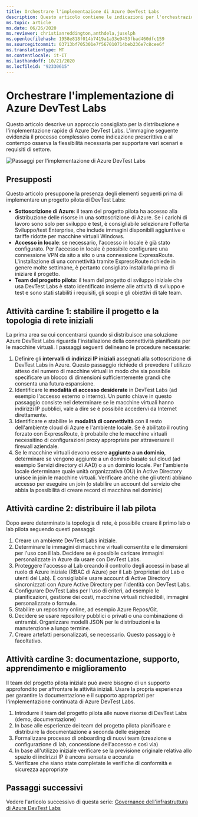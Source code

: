 ```yaml
---
title: Orchestrare l'implementazione di Azure DevTest Labs
description: Questo articolo contiene le indicazioni per l'orchestrazione dell'implementazione di Azure DevTest Labs nella propria organizzazione.
ms.topic: article
ms.date: 06/26/2020
ms.reviewer: christianreddington,anthdela,juselph
ms.openlocfilehash: 1958e818f014b7419a1a33e9453fbad460dfc159
ms.sourcegitcommit: 03713bf705301e7f567010714beb236e7c8cee6f
ms.translationtype: MT
ms.contentlocale: it-IT
ms.lasthandoff: 10/21/2020
ms.locfileid: "92330615"
---
```

# <a name="orchestrate-the-implementation-of-azure-devtest-labs"></a>Orchestrare l'implementazione di Azure DevTest Labs
Questo articolo descrive un approccio consigliato per la distribuzione e l'implementazione rapide di Azure DevTest Labs. L'immagine seguente evidenzia il processo complessivo come indicazione prescrittiva e al contempo osserva la flessibilità necessaria per supportare vari scenari e requisiti di settore.

![Passaggi per l'implementazione di Azure DevTest Labs](./media/devtest-lab-guidance-orchestrate-implementation/implementation-steps.png)

## <a name="assumptions"></a>Presupposti
Questo articolo presuppone la presenza degli elementi seguenti prima di implementare un progetto pilota di DevTest Labs:

- **Sottoscrizione di Azure**: il team del progetto pilota ha accesso alla distribuzione delle risorse in una sottoscrizione di Azure. Se i carichi di lavoro sono solo per sviluppo e test, è consigliabile selezionare l'offerta Sviluppo/test Enterprise, che include immagini disponibili aggiuntive e tariffe ridotte per macchine virtuali Windows.
- **Accesso in locale**: se necessario, l'accesso in locale è già stato configurato. Per l'accesso in locale è possibile configurare una connessione VPN da sito a sito o una connessione ExpressRoute. L'installazione di una connettività tramite ExpressRoute richiede in genere molte settimane, è pertanto consigliato installarla prima di iniziare il progetto.
- **Team del progetto pilota**: il team del progetto di sviluppo iniziale che usa DevTest Labs è stato identificato insieme alle attività di sviluppo e test e sono stati stabiliti i requisiti, gli scopi e gli obiettivi di tale team.

## <a name="milestone-1-establish-initial-network-topology-and-design"></a>Attività cardine 1: stabilire il progetto e la topologia di rete iniziali
La prima area su cui concentrarsi quando si distribuisce una soluzione Azure DevTest Labs riguarda l'installazione della connettività pianificata per le macchine virtuali. I passaggi seguenti delineano le procedure necessarie:

1. Definire gli **intervalli di indirizzi IP iniziali** assegnati alla sottoscrizione di DevTest Labs in Azure. Questo passaggio richiede di prevedere l'utilizzo atteso del numero di macchine virtuali in modo che sia possibile specificare un blocco di dimensioni sufficientemente grandi che consenta una futura espansione.
2. Identificare le **modalità di accesso desiderate** in DevTest Labs (ad esempio l'accesso esterno o interno). Un punto chiave in questo passaggio consiste nel determinare se le macchine virtuali hanno indirizzi IP pubblici, vale a dire se è possibile accedervi da Internet direttamente.
3. Identificare e stabilire le **modalità di connettività** con il resto dell'ambiente cloud di Azure e l'ambiente locale. Se è abilitato il routing forzato con ExpressRoute, è probabile che le macchine virtuali necessitino di configurazioni proxy appropriate per attraversare il firewall aziendale.
4. Se le macchine virtuali devono essere **aggiunte a un dominio**, determinare se vengono aggiunte a un dominio basato sul cloud (ad esempio Servizi directory di AAD) o a un dominio locale. Per l'ambiente locale determinare quale unità organizzativa (OU) in Active Directory unisce in join le macchine virtuali. Verificare anche che gli utenti abbiano accesso per eseguire un join (o stabilire un account del servizio che abbia la possibilità di creare record di macchina nel dominio)

## <a name="milestone-2-deploy-the-pilot-lab"></a>Attività cardine 2: distribuire il lab pilota
Dopo avere determinato la topologia di rete, è possibile creare il primo lab o lab pilota seguendo questi passaggi:

1. Creare un ambiente DevTest Labs iniziale.
2. Determinare le immagini di macchine virtuali consentite e le dimensioni per l'uso con il lab. Decidere se è possibile caricare immagini personalizzate in Azure da usare con DevTest Labs.
3. Proteggere l'accesso al Lab creando il controllo degli accessi in base al ruolo di Azure iniziale (RBAC di Azure) per il Lab (proprietari del Lab e utenti del Lab). È consigliabile usare account di Active Directory sincronizzati con Azure Active Directory per l'identità con DevTest Labs.
4. Configurare DevTest Labs per l'uso di criteri, ad esempio le pianificazioni, gestione dei costi, macchine virtuali richiedibili, immagini personalizzate o formule.
5. Stabilire un repository online, ad esempio Azure Repos/Git.
6. Decidere se usare repository pubblici o privati o una combinazione di entrambi. Organizzare modelli JSON per le distribuzioni e la manutenzione a lungo termine.
7. Creare artefatti personalizzati, se necessario. Questo passaggio è facoltativo. 

## <a name="milestone-3-documentation-support-learn-and-improve"></a>Attività cardine 3: documentazione, supporto, apprendimento e miglioramento
Il team del progetto pilota iniziale può avere bisogno di un supporto approfondito per affrontare le attività iniziali. Usare la propria esperienza per garantire la documentazione e il supporto appropriati per l'implementazione continuata di Azure DevTest Labs.

1. Introdurre il team del progetto pilota alle nuove risorse di DevTest Labs (demo, documentazione)
2. In base alle esperienze dei team del progetto pilota pianificare e distribuire la documentazione a seconda delle esigenze
3. Formalizzare processo di onboarding di nuovi team (creazione e configurazione di lab, concessione dell'accesso e così via)
4. In base all'utilizzo iniziale verificare se la previsione originale relativa allo spazio di indirizzi IP è ancora sensata e accurata
5. Verificare che siano state completate le verifiche di conformità e sicurezza appropriate

## <a name="next-steps"></a>Passaggi successivi
Vedere l'articolo successivo di questa serie: [Governance dell'infrastruttura di Azure DevTest Labs](devtest-lab-guidance-governance-resources.md)
